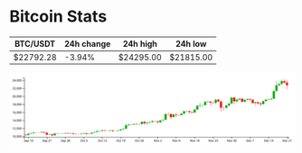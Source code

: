 # Bitcoin Stats

BTC/USDT|24h change|24h high|24h low|
|---|---|---|---|
|$22792.28|-3.94%|$24295.00|$21815.00|

<img src="./chart.svg">
